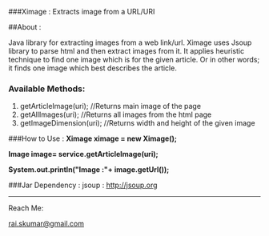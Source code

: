 ###Ximage : Extracts image from a URL/URI

##About :

Java library for extracting images from a web link/url.
Ximage uses Jsoup library to parse html and then extract images from it.
It applies heuristic technique to find one image which is for the given article. Or in other words; it finds one image which best describes the article. 

### Available Methods:

1. getArticleImage(uri);  //Returns main image of the page
2. getAllImages(uri);  //Returns all images from the html page
3. getImageDimension(uri); //Returns width and height of the given image

###How to Use :
**Ximage ximage = new Ximage();**

**Image image= service.getArticleImage(uri);**

**System.out.println("Image :"+ image.getUrl());**

###Jar Dependency :
jsoup : http://jsoup.org


--------------------
Reach Me: 

rai.skumar@gmail.com
